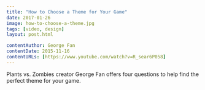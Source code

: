 ```yaml
---
title: "How to Choose a Theme for Your Game"
date: 2017-01-26
image: how-to-choose-a-theme.jpg
tags: [video, design]
layout: post.html

contentAuthor: George Fan
contentDate: 2015-11-16
contentURLs: [https://www.youtube.com/watch?v=R_sear6P058]
---
```


Plants vs. Zombies creator George Fan offers four questions to help find the perfect theme for your game.
